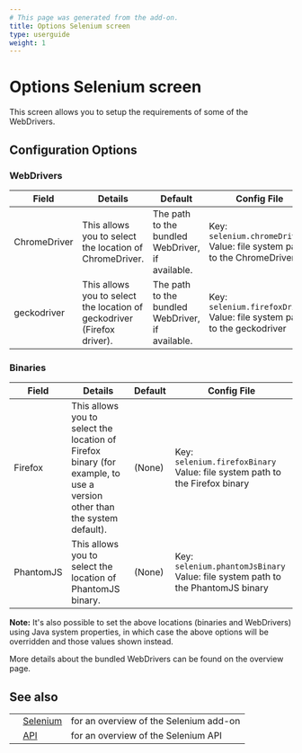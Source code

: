 ```yaml
---
# This page was generated from the add-on.
title: Options Selenium screen
type: userguide
weight: 1
---
```


# Options Selenium screen

This screen allows you to setup the requirements of some of the WebDrivers.

## Configuration Options

### WebDrivers

| Field        | Details                                                                 | Default                                          | Config File                                                              |
| ------------ | ----------------------------------------------------------------------- | ------------------------------------------------ | ------------------------------------------------------------------------ |
| ChromeDriver | This allows you to select the location of ChromeDriver.                 | The path to the bundled WebDriver, if available. | Key: `selenium.chromeDriver` Value: file system path to the ChromeDriver |
| geckodriver  | This allows you to select the location of geckodriver (Firefox driver). | The path to the bundled WebDriver, if available. | Key: `selenium.firefoxDriver` Value: file system path to the geckodriver |

### Binaries

| Field     | Details                                                                                                                 | Default | Config File                                                                     |
| --------- | ----------------------------------------------------------------------------------------------------------------------- | ------- | ------------------------------------------------------------------------------- |
| Firefox   | This allows you to select the location of Firefox binary (for example, to use a version other than the system default). | (None)  | Key: `selenium.firefoxBinary` Value: file system path to the Firefox binary     |
| PhantomJS | This allows you to select the location of PhantomJS binary.                                                             | (None)  | Key: `selenium.phantomJsBinary` Value: file system path to the PhantomJS binary |

**Note:** It's also possible to set the above locations (binaries and WebDrivers) using Java system properties, in which case the above options will be overridden and those values shown instead.

More details about the bundled WebDrivers can be found on the overview page.

## See also

|     |                                            |                                        |
| --- | ------------------------------------------ | -------------------------------------- |
|     | [Selenium](/docs/desktop/addons/selenium/) | for an overview of the Selenium add-on |
|     | [API](/docs/desktop/addons/selenium/api/)  | for an overview of the Selenium API    |
